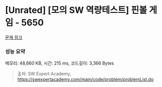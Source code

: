 # [Unrated] [모의 SW 역량테스트] 핀볼 게임 - 5650 

[문제 링크](https://swexpertacademy.com/main/code/problem/problemDetail.do?contestProbId=AWXRF8s6ezEDFAUo) 

### 성능 요약

메모리: 48,660 KB, 시간: 215 ms, 코드길이: 3,366 Bytes



> 출처: SW Expert Academy, https://swexpertacademy.com/main/code/problem/problemList.do